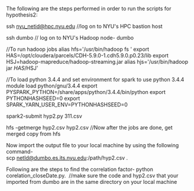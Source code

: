 The following are the steps performed in order to run the scripts for hypothesis2:

ssh nyu_netid@hpc.nyu.edu //log on to NYU's HPC bastion host

ssh dumbo // log on to NYU's Hadoop node- dumbo

//To run hadoop jobs alias hfs='/usr/bin/hadoop fs ' export HAS=/opt/cloudera/parcels/CDH-5.9.0-1.cdh5.9.0.p0.23/lib export HSJ=hadoop-mapreduce/hadoop-streaming.jar alias hjs='/usr/bin/hadoop jar $HAS/$HSJ'

//To load python 3.4.4 and set environment for spark to use python 3.4.4 module load python/gnu/3.4.4 export PYSPARK_PYTHON=/share/apps/python/3.4.4/bin/python export PYTHONHASHSEED=0 export SPARK_YARN_USER_ENV=PYTHONHASHSEED=0

spark2-submit hyp2.py 311.csv

hfs -getmerge hyp2.csv hyp2.csv //Now after the jobs are done, get merged copy from hfs

Now import the output file to your local machine by using the following command-     
scp netId@dumbo.es.its.nyu.edu:/path/hyp2.csv .

Following are the steps to find the correlation factor-
python corelation_closeDate.py.  //make sure the code and hyp2.csv that your imported from dumbo are in the same directory on your local machine
